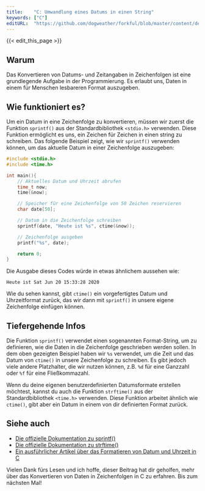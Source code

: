 ```yaml
---
title:    "C: Umwandlung eines Datums in einen String"
keywords: ["C"]
editURL:  "https://github.com/dogweather/forkful/blob/master/content/de/c/converting-a-date-into-a-string.md"
---
```


{{< edit_this_page >}}

## Warum

Das Konvertieren von Datums- und Zeitangaben in Zeichenfolgen ist eine grundlegende Aufgabe in der Programmierung. Es erlaubt uns, Daten in einem für Menschen lesbareren Format auszugeben.

## Wie funktioniert es?

Um ein Datum in eine Zeichenfolge zu konvertieren, müssen wir zuerst die Funktion `sprintf()` aus der Standardbibliothek `<stdio.h>` verwenden. Diese Funktion ermöglicht es uns, ein Zeichen für Zeichen in einen string zu schreiben. Das folgende Beispiel zeigt, wie wir `sprintf()` verwenden können, um das aktuelle Datum in einer Zeichenfolge auszugeben:

```C
#include <stdio.h>
#include <time.h>

int main(){
    // Aktuelles Datum und Uhrzeit abrufen
    time_t now;
    time(&now);

    // Speicher für eine Zeichenfolge von 50 Zeichen reservieren
    char date[50];

    // Datum in die Zeichenfolge schreiben
    sprintf(date, "Heute ist %s", ctime(&now));

    // Zeichenfolge ausgeben
    printf("%s", date);

    return 0;
}
```

Die Ausgabe dieses Codes würde in etwas ähnlichem aussehen wie:

```
Heute ist Sat Jun 20 15:33:28 2020
```

Wie du sehen kannst, gibt `ctime()` ein vorgefertigtes Datum und Uhrzeitformat zurück, das wir dann mit `sprintf()` in unsere eigene Zeichenfolge einfügen können.

## Tiefergehende Infos

Die Funktion `sprintf()` verwendet einen sogenannten Format-String, um zu definieren, wie die Daten in die Zeichenfolge geschrieben werden sollen. In dem oben gezeigten Beispiel haben wir `%s` verwendet, um die Zeit und das Datum von `ctime()` in unsere Zeichenfolge zu schreiben. Es gibt jedoch viele andere Platzhalter, die wir nutzen können, z.B. `%d` für eine Ganzzahl oder `%f` für eine Fließkommazahl.

Wenn du deine eigenen benutzerdefinierten Datumsformate erstellen möchtest, kannst du auch die Funktion `strftime()` aus der Standardbibliothek `<time.h>` verwenden. Diese Funktion arbeitet ähnlich wie `ctime()`, gibt aber ein Datum in einem von dir definierten Format zurück.

## Siehe auch

- [Die offizielle Dokumentation zu sprintf()](https://www.cplusplus.com/reference/cstdio/sprintf/)
- [Die offizielle Dokumentation zu strftime()](https://www.cplusplus.com/reference/ctime/strftime/)
- [Ein ausführlicher Artikel über das Formatieren von Datum und Uhrzeit in C](https://www.programiz.com/c-programming/c-date-time)

Vielen Dank fürs Lesen und ich hoffe, dieser Beitrag hat dir geholfen, mehr über das Konvertieren von Daten in Zeichenfolgen in C zu erfahren. Bis zum nächsten Mal!
